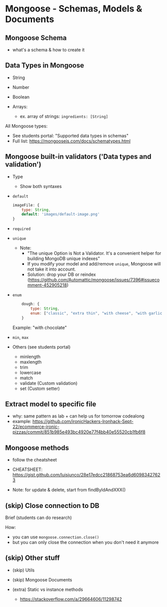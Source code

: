 

# Mongoose - Schemas, Models & Documents


<!-- 

Status: summary is complete

Methodology:
- follow lesson on students portal
- at the same time, practice all the examples with the students.

-->


## Mongoose Schema
- what's a schema & how to create it


## Data Types in Mongoose

- String
- Number
- Boolean

- Arrays:
  - ex. array of strings: `ingredients: [String]`

<!-- IMPORTANT: explain/show arrays  -->

All Mongoose types:
  - See students portal: "Supported data types in schemas"
  - Full list: https://mongoosejs.com/docs/schematypes.html


<!--

@Luis: 

make sure we have at least these fields (so that the model is in line with tomorrow's seeds file):

  {
      title: "margarita",
      price: 12,
      ingredients: ["mozzarella", "tomato sauce", "basilicum"],
      imageFile: 'pizza-margarita.jpg',
  },
-->


## Mongoose built-in validators ('Data types and validation')

<!--
@todo:
- (create cheatsheet)
- introduce a few of them + do an exercise to discover and practice
-->


- Type
  - Show both syntaxes

- `default`
    ```js
    imageFile: {
        type: String,
        default: 'images/default-image.png'
    }
    ```

- `required`


- `unique`
  
  - Note: 
      - "The unique Option is Not a Validator. It's a convenient helper for building MongoDB unique indexes"
      - If you modify your model and add/remove `unique`, Mongoose will not take it into account.
      - Solution: drop your DB or reindex (https://github.com/Automattic/mongoose/issues/7396#issuecomment-452905218)


- `enum`

    ```js
        dough: {
            type: String,
            enum: ["classic", "extra thin", "with cheese", "with garlic"]
        }
    ```

    Example: "with chocolate"


- `min`, `max`


- Others (see students portal)
  - minlength
  - maxlength
  - trim
  - lowercase
  - match
  - validate (Custom validation)
  - set (Custom setter)





## Extract model to specific file
  <!-- @Luis: do this step -->
  - why: same pattern as lab + can help us for tomorrow codealong
  - example: https://github.com/ironicHackers-Ironhack-Sept-22/ecommerce-ironic-pizzas/commit/851b985e493bc4920e77f4bb40e55520cb1fb6f8





## Mongoose methods

- follow the cheatsheet
- CHEATSHEET: https://gist.github.com/luisjunco/28e17edcc21868753ea6d60983427623

- Note: for update & delete, start from findByIdAndXXX()



  <!--
  @todo: create exercise so that they can discover/practice mongoose methods.

  -->


  <!--

  Example:
  - explain methods to Create
  - explain methods to Read
  - ask them to implement updateMany 
    - for all pizzas with price > 12, set a specific "dough"

  -->



## (skip) Close connection to DB

Brief (students can do research)

How: 
- you can use `mongoose.connection.close()`
- but you can only close the connection when you don't need it anymore




## (skip) Other stuff

- (skip) Utils
- (skip) Mongoose Documents

- (extra) Static vs instance methods
  - https://stackoverflow.com/a/29664606/11298742


